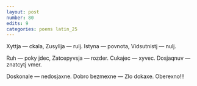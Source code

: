 ```yaml
---
layout: post
number: 80
edits: 9
categories: poems latin_25
---
```


Xyttja — ckala,
Zusyllja — rulj. 
Istyna — povnota, 
Vidsutnistj — nulj. 

Ruh — poky jdec,
Zatcepyvsja — rozder. 
Cukajec — xyvec.
Dosjaqnuv — znatcytj vmer. 

Doskonale — nedosjaxne.
Dobro bezmexne —
Zlo dokaxe.
Oberexno!!!

